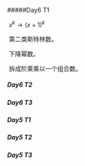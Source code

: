 #####Day6 T1

​	$x^k \to (x + 1)^k$

​	第二类斯特林数。

​	下降幂数。

​	拆成阶乘乘以一个组合数。

##### Day6 T2

##### Day6 T3

##### Day5 T1

##### Day5 T2

##### Day5 T3

